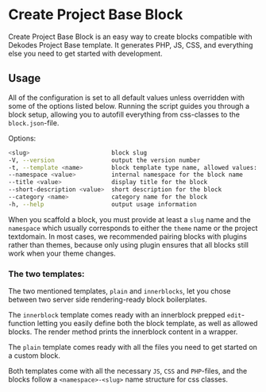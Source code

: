 # Create Project Base Block

Create Project Base Block is an easy way to create blocks compatible with Dekodes Project Base template. It generates PHP, JS, CSS, and everything else you need to get started with development.

## Usage
All of the configuration is set to all default values unless overridden with some of the options listed below. Running the script guides you through a block setup, allowing you to autofill everything from css-classes to the `block.json`-file.

Options:

```bash
<slug>                       block slug
-V, --version                output the version number
-t, --template <name>        block template type name, allowed values: "innerblocks", "plain" (default: "plain")
--namespace <value>          internal namespace for the block name
--title <value>              display title for the block
--short-description <value>  short description for the block
--category <name>            category name for the block
-h, --help                   output usage information
```

When you scaffold a block, you must provide at least a `slug` name and the `namespace` which usually corresponds to either the `theme` name or the project textdomain. In most cases, we recommended pairing blocks with plugins rather than themes, because only using plugin ensures that all blocks still work when your theme changes.

### The two templates:
The two mentioned templates, `plain` and `innerblocks`, let you chose between two server side rendering-ready block boilerplates.

The `innerblock` template comes ready with an innerblock prepped `edit`-function letting you easily define both the block template, as well as allowed blocks. The render method prints the innerblock content in a wrapper.

The `plain` template comes ready with all the files you need to get started on a custom block.

Both templates come with all the necessary `JS`, `CSS` and `PHP`-files, and the blocks follow a `<namespace>-<slug>` name structure for css classes.